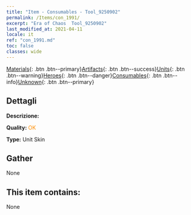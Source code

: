 ```yaml
---
title: "Item - Consumables - Tool_9250902"
permalink: /Items/con_1991/
excerpt: "Era of Chaos  Tool_9250902"
last_modified_at: 2021-04-11
locale: it
ref: "con_1991.md"
toc: false
classes: wide
---
```

 [Materials](/it/Items/){: .btn .btn--primary}[Artifacts](/it/Items/Artifacts/){: .btn .btn--success}[Units](/it/Items/Units/){: .btn .btn--warning}[Heroes](/it/Items/Heroes/){: .btn .btn--danger}[Consumables](/it/Items/Consumables/){: .btn .btn--info}[Unknown](/it/Items/Unknown/){: .btn .btn--primary}

## Dettagli
 **Descrizione:** 

 **Quality:** <span style="color: #FF8C00">OK</span>

 **Type:** Unit Skin

## Gather

  None

## This item contains:

  None

